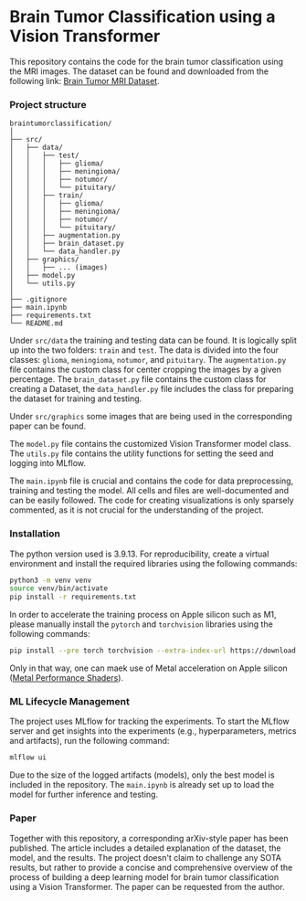 # Brain Tumor Classification using a Vision Transformer

This repository contains the code for the brain tumor classification using the MRI images. The dataset can be found and downloaded from the following link: [Brain Tumor MRI Dataset](https://www.kaggle.com/datasets/masoudnickparvar/brain-tumor-mri-dataset/data).

### Project structure

```
braintumorclassification/
│
├── src/
│   ├── data/
│   │   ├── test/
│   │   │   ├── glioma/
│   │   │   ├── meningioma/
│   │   │   ├── notumor/
│   │   │   └── pituitary/
│   │   ├── train/
│   │   │   ├── glioma/
│   │   │   ├── meningioma/
│   │   │   ├── notumor/
│   │   │   └── pituitary/
│   │   ├── augmentation.py
│   │   ├── brain_dataset.py
│   │   └── data_handler.py
│   ├── graphics/
│   │   ├── ... (images)
│   ├── model.py
│   └── utils.py
│
├── .gitignore
├── main.ipynb
├── requirements.txt
└── README.md
```

Under `src/data` the training and testing data can be found. It is logically split up into the two folders: `train` and `test`. The data is divided into the four classes: `glioma`, `meningioma`, `notumor`, and `pituitary`. The `augmentation.py` file contains the custom class for center cropping the images by a given percentage. The `brain_dataset.py` file contains the custom class for creating a Dataset, the `data_handler.py` file includes the class for preparing the dataset for training and testing.

Under `src/graphics` some images that are being used in the corresponding paper can be found.

The `model.py` file contains the customized Vision Transformer model class. The `utils.py` file contains the utility functions for setting the seed and logging into MLflow.

The `main.ipynb` file is crucial and contains the code for data preprocessing, training and testing the model. All cells and files are well-documented and can be easily followed. The code for creating visualizations is only sparsely commented, as it is not crucial for the understanding of the project.

### Installation

The python version used is 3.9.13. For reproducibility, create a virtual environment and install the required libraries using the following commands:

```bash
python3 -m venv venv
source venv/bin/activate
pip install -r requirements.txt
```

In order to accelerate the training process on Apple silicon such as M1, please manually install the `pytorch` and `torchvision` libraries using the following commands:

```bash
pip install --pre torch torchvision --extra-index-url https://download.pytorch.org/whl/nightly/cpu
```

Only in that way, one can maek use of Metal acceleration on Apple silicon ([Metal Performance Shaders](https://developer.apple.com/metal/pytorch/)).

### ML Lifecycle Management

The project uses MLflow for tracking the experiments. To start the MLflow server and get insights into the experiments (e.g., hyperparameters, metrics and artifacts), run the following command:

```bash
mlflow ui
```

Due to the size of the logged artifacts (models), only the best model is included in the repository. The `main.ipynb` is
already set up to load the model for further inference and testing.

### Paper

Together with this repository, a corresponding arXiv-style paper has been published. The article includes a detailed explanation of the dataset, the model, and the results. The project doesn't claim to challenge any SOTA results, but rather to provide a concise and comprehensive overview of the process of building a deep learning model for brain tumor classification using a Vision Transformer. The paper can be requested from the author.
